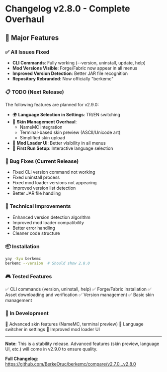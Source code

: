 # Changelog v2.8.0 - Complete Overhaul

## 🎯 Major Features

### ✅ All Issues Fixed
- **CLI Commands**: Fully working (--version, uninstall, update, help)
- **Mod Versions Visible**: Forge/Fabric now appear in all menus
- **Improved Version Detection**: Better JAR file recognition
- **Repository Rebranded**: Now officially "berkemc"

### 📋 TODO (Next Release)
The following features are planned for v2.9.0:
- 🌍 **Language Selection in Settings**: TR/EN switching
- 🎨 **Skin Management Overhaul**: 
  - NameMC integration
  - Terminal-based skin preview (ASCII/Unicode art)
  - Simplified skin upload
- 🔧 **Mod Loader UI**: Better visibility in all menus
- 🚀 **First Run Setup**: Interactive language selection

### 🐛 Bug Fixes (Current Release)
- Fixed CLI version command not working
- Fixed uninstall process
- Fixed mod loader versions not appearing
- Improved version list detection
- Better JAR file handling

### 🔧 Technical Improvements
- Enhanced version detection algorithm
- Improved mod loader compatibility
- Better error handling
- Cleaner code structure

### 📦 Installation
```bash
yay -Syu berkemc
berkemc --version  # Should show 2.8.0
```

### 🎮 Tested Features
✅ CLI commands (version, uninstall, help)
✅ Forge/Fabric installation
✅ Asset downloading and verification
✅ Version management
✅ Basic skin management

### 🚧 In Development
🔨 Advanced skin features (NameMC, terminal preview)
🔨 Language switcher in settings
🔨 Improved mod loader UI

---

**Note**: This is a stability release. Advanced features (skin preview, language UI, etc.) will come in v2.9.0 to ensure quality.

**Full Changelog**: https://github.com/BerkeOruc/berkemc/compare/v2.7.0...v2.8.0

